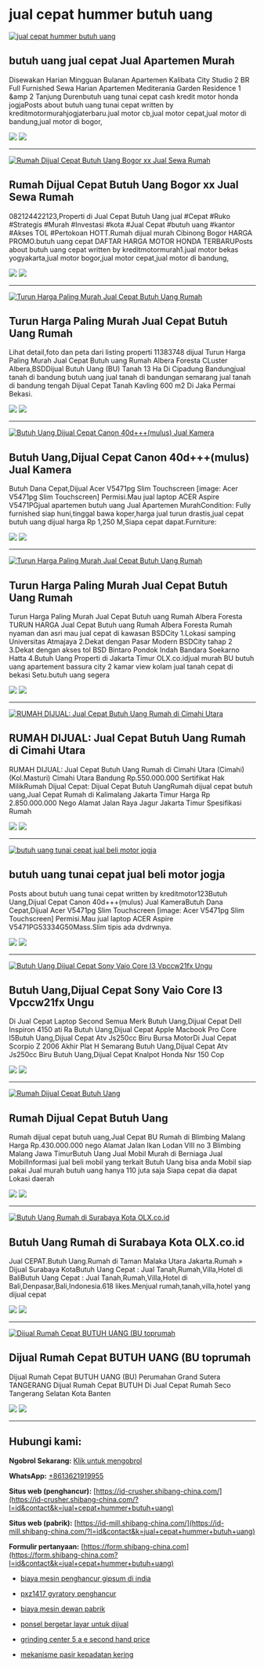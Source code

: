 # jual cepat hummer butuh uang

<a href="https://swt.shibang-china.com/?l=id&img&k=jual+cepat+hummer+butuh+uang" target="_blank">![jual cepat hummer butuh uang](http://static.shibang-china.com/all-800x300/437.jpg)</a>

## butuh uang jual cepat Jual Apartemen Murah
Disewakan Harian Mingguan Bulanan Apartemen Kalibata City Studio 2 BR Full Furnished Sewa Harian Apartemen Mediterania Garden Residence 1 &amp 2 Tanjung Durenbutuh uang tunai cepat cash kredit motor honda jogjaPosts about butuh uang tunai cepat written by kreditmotormurahjogjaterbaru.jual motor cb,jual motor cepat,jual motor di bandung,jual motor di bogor,


<a href="https://whatsapp.shibangsoft.com/WhatsApp.php" target="_blank" title="WhatsApp">![](http://static.shibang-china.com/icon/whatsapp.png)</a> <a href="https://swt.shibang-china.com/?l=id&icon&k=jual+cepat+hummer+butuh+uang" target="_blank">![](http://static.shibang-china.com/icon/chat-id.png)</a>

---

<a href="https://swt.shibang-china.com/?l=id&img&k=jual+cepat+hummer+butuh+uang" target="_blank">![Rumah Dijual Cepat Butuh Uang Bogor xx Jual Sewa Rumah](http://static.shibang-china.com/all-800x300/475.jpg)</a>

## Rumah Dijual Cepat Butuh Uang Bogor xx Jual Sewa Rumah
082124422123,Properti di Jual Cepat Butuh Uang jual #Cepat #Ruko #Strategis #Murah #Investasi #kota #Jual Cepat #butuh uang #kantor #Akses TOL #Pertokoan HOTT.Rumah dijual murah Cibinong Bogor HARGA PROMO.butuh uang cepat DAFTAR HARGA MOTOR HONDA TERBARUPosts about butuh uang cepat written by kreditmotormurah1.jual motor bekas yogyakarta,jual motor bogor,jual motor cepat,jual motor di bandung,


<a href="https://whatsapp.shibangsoft.com/WhatsApp.php" target="_blank" title="WhatsApp">![](http://static.shibang-china.com/icon/whatsapp.png)</a> <a href="https://swt.shibang-china.com/?l=id&icon&k=jual+cepat+hummer+butuh+uang" target="_blank">![](http://static.shibang-china.com/icon/chat-id.png)</a>

---

<a href="https://swt.shibang-china.com/?l=id&img&k=jual+cepat+hummer+butuh+uang" target="_blank">![Turun Harga Paling Murah Jual Cepat Butuh Uang Rumah](http://static.shibang-china.com/all-800x300/484.jpg)</a>

## Turun Harga Paling Murah Jual Cepat Butuh Uang Rumah
Lihat detail,foto dan peta dari listing properti 11383748 dijual Turun Harga Paling Murah Jual Cepat Butuh uang Rumah Albera Foresta CLuster Albera,BSDDijual Butuh Uang (BU) Tanah 13 Ha Di Cipadung Bandungjual tanah di bandung butuh uang jual tanah di bandungan semarang jual tanah di bandung tengah Dijual Cepat Tanah Kavling 600 m2 Di Jaka Permai Bekasi.


<a href="https://whatsapp.shibangsoft.com/WhatsApp.php" target="_blank" title="WhatsApp">![](http://static.shibang-china.com/icon/whatsapp.png)</a> <a href="https://swt.shibang-china.com/?l=id&icon&k=jual+cepat+hummer+butuh+uang" target="_blank">![](http://static.shibang-china.com/icon/chat-id.png)</a>

---

<a href="https://swt.shibang-china.com/?l=id&img&k=jual+cepat+hummer+butuh+uang" target="_blank">![Butuh Uang,Dijual Cepat Canon 40d+++(mulus) Jual Kamera](http://static.shibang-china.com/all-800x300/66.jpg)</a>

## Butuh Uang,Dijual Cepat Canon 40d+++(mulus) Jual Kamera
Butuh Dana Cepat,Dijual Acer V5471pg Slim Touchscreen [image: Acer V5471pg Slim Touchscreen] Permisi.Mau jual laptop ACER Aspire V5471PGjual apartemen butuh uang Jual Apartemen MurahCondition: Fully furnished siap huni,tinggal bawa koper,harga jual turun drastis,jual cepat butuh uang dijual harga Rp 1,250 M,Siapa cepat dapat.Furniture:


<a href="https://whatsapp.shibangsoft.com/WhatsApp.php" target="_blank" title="WhatsApp">![](http://static.shibang-china.com/icon/whatsapp.png)</a> <a href="https://swt.shibang-china.com/?l=id&icon&k=jual+cepat+hummer+butuh+uang" target="_blank">![](http://static.shibang-china.com/icon/chat-id.png)</a>

---

<a href="https://swt.shibang-china.com/?l=id&img&k=jual+cepat+hummer+butuh+uang" target="_blank">![Turun Harga Paling Murah Jual Cepat Butuh Uang Rumah](http://static.shibang-china.com/all-800x300/28.jpg)</a>

## Turun Harga Paling Murah Jual Cepat Butuh Uang Rumah
Turun Harga Paling Murah Jual Cepat Butuh uang Rumah Albera Foresta TURUN HARGA Jual Cepat Butuh uang Rumah Albera Foresta Rumah nyaman dan asri mau jual cepat di kawasan BSDCity 1.Lokasi samping Universitas Atmajaya 2.Dekat dengan Pasar Modern BSDCity tahap 2 3.Dekat dengan akses tol BSD Bintaro Pondok Indah Bandara Soekarno Hatta 4.Butuh Uang Properti di Jakarta Timur OLX.co.idjual murah BU butuh uang apartement bassura city 2 kamar view kolam jual tanah cepat di bekasi Setu.butuh uang segera


<a href="https://whatsapp.shibangsoft.com/WhatsApp.php" target="_blank" title="WhatsApp">![](http://static.shibang-china.com/icon/whatsapp.png)</a> <a href="https://swt.shibang-china.com/?l=id&icon&k=jual+cepat+hummer+butuh+uang" target="_blank">![](http://static.shibang-china.com/icon/chat-id.png)</a>

---

<a href="https://swt.shibang-china.com/?l=id&img&k=jual+cepat+hummer+butuh+uang" target="_blank">![RUMAH DIJUAL: Jual Cepat Butuh Uang Rumah di Cimahi Utara](http://static.shibang-china.com/all-800x300/892.jpg)</a>

## RUMAH DIJUAL: Jual Cepat Butuh Uang Rumah di Cimahi Utara
RUMAH DIJUAL: Jual Cepat Butuh Uang Rumah di Cimahi Utara (Cimahi) (Kol.Masturi) Cimahi Utara Bandung Rp.550.000.000 Sertifikat Hak MilikRumah Dijual Cepat: Dijual Cepat Butuh UangRumah dijual cepat butuh uang,Jual Cepat Rumah di Kalimalang Jakarta Timur Harga Rp 2.850.000.000 Nego Alamat Jalan Raya Jagur Jakarta Timur Spesifikasi Rumah


<a href="https://whatsapp.shibangsoft.com/WhatsApp.php" target="_blank" title="WhatsApp">![](http://static.shibang-china.com/icon/whatsapp.png)</a> <a href="https://swt.shibang-china.com/?l=id&icon&k=jual+cepat+hummer+butuh+uang" target="_blank">![](http://static.shibang-china.com/icon/chat-id.png)</a>

---

<a href="https://swt.shibang-china.com/?l=id&img&k=jual+cepat+hummer+butuh+uang" target="_blank">![butuh uang tunai cepat jual beli motor jogja](http://static.shibang-china.com/all-800x300/366.jpg)</a>

## butuh uang tunai cepat jual beli motor jogja
Posts about butuh uang tunai cepat written by kreditmotor123Butuh Uang,Dijual Cepat Canon 40d+++(mulus) Jual KameraButuh Dana Cepat,Dijual Acer V5471pg Slim Touchscreen [image: Acer V5471pg Slim Touchscreen] Permisi.Mau jual laptop ACER Aspire V5471PG53334G50Mass.Slim tipis ada dvdrwnya.


<a href="https://whatsapp.shibangsoft.com/WhatsApp.php" target="_blank" title="WhatsApp">![](http://static.shibang-china.com/icon/whatsapp.png)</a> <a href="https://swt.shibang-china.com/?l=id&icon&k=jual+cepat+hummer+butuh+uang" target="_blank">![](http://static.shibang-china.com/icon/chat-id.png)</a>

---

<a href="https://swt.shibang-china.com/?l=id&img&k=jual+cepat+hummer+butuh+uang" target="_blank">![Butuh Uang,Dijual Cepat Sony Vaio Core I3 Vpccw21fx Ungu](http://static.shibang-china.com/all-800x300/1106.jpg)</a>

## Butuh Uang,Dijual Cepat Sony Vaio Core I3 Vpccw21fx Ungu
Di Jual Cepat Laptop Second Semua Merk Butuh Uang,Dijual Cepat Dell Inspiron 4150 ati Ra Butuh Uang,Dijual Cepat Apple Macbook Pro Core I5Butuh Uang,Dijual Cepat Atv Js250cc Biru Bursa MotorDi Jual Cepat Scorpio Z 2006 Akhir Plat H Semarang Butuh Uang,Dijual Cepat Atv Js250cc Biru Butuh Uang,Dijual Cepat Knalpot Honda Nsr 150 Cop


<a href="https://whatsapp.shibangsoft.com/WhatsApp.php" target="_blank" title="WhatsApp">![](http://static.shibang-china.com/icon/whatsapp.png)</a> <a href="https://swt.shibang-china.com/?l=id&icon&k=jual+cepat+hummer+butuh+uang" target="_blank">![](http://static.shibang-china.com/icon/chat-id.png)</a>

---

<a href="https://swt.shibang-china.com/?l=id&img&k=jual+cepat+hummer+butuh+uang" target="_blank">![Rumah Dijual Cepat Butuh Uang](http://static.shibang-china.com/all-800x300/91.jpg)</a>

## Rumah Dijual Cepat Butuh Uang
Rumah dijual cepat butuh uang,Jual Cepat BU Rumah di Blimbing Malang Harga Rp.430.000.000 nego Alamat Jalan Ikan Lodan VIII no 3 Blimbing Malang Jawa TimurButuh Uang Jual Mobil Murah di Berniaga Jual MobilInformasi jual beli mobil yang terkait Butuh Uang bisa anda Mobil siap pakai Jual murah butuh uang hanya 110 juta saja Siapa cepat dia dapat Lokasi daerah


<a href="https://whatsapp.shibangsoft.com/WhatsApp.php" target="_blank" title="WhatsApp">![](http://static.shibang-china.com/icon/whatsapp.png)</a> <a href="https://swt.shibang-china.com/?l=id&icon&k=jual+cepat+hummer+butuh+uang" target="_blank">![](http://static.shibang-china.com/icon/chat-id.png)</a>

---

<a href="https://swt.shibang-china.com/?l=id&img&k=jual+cepat+hummer+butuh+uang" target="_blank">![Butuh Uang Rumah di Surabaya Kota OLX.co.id](http://static.shibang-china.com/all-800x300/1429.jpg)</a>

## Butuh Uang Rumah di Surabaya Kota OLX.co.id
Jual CEPAT.Butuh Uang.Rumah di Taman Malaka Utara Jakarta.Rumah » Dijual Surabaya KotaButuh Uang Cepat : Jual Tanah,Rumah,Villa,Hotel di BaliButuh Uang Cepat : Jual Tanah,Rumah,Villa,Hotel di Bali,Denpasar,Bali,Indonesia.618 likes.Menjual rumah,tanah,villa,hotel yang dijual cepat


<a href="https://whatsapp.shibangsoft.com/WhatsApp.php" target="_blank" title="WhatsApp">![](http://static.shibang-china.com/icon/whatsapp.png)</a> <a href="https://swt.shibang-china.com/?l=id&icon&k=jual+cepat+hummer+butuh+uang" target="_blank">![](http://static.shibang-china.com/icon/chat-id.png)</a>

---

<a href="https://swt.shibang-china.com/?l=id&img&k=jual+cepat+hummer+butuh+uang" target="_blank">![Dijual Rumah Cepat BUTUH UANG (BU toprumah](http://static.shibang-china.com/all-800x300/412.jpg)</a>

## Dijual Rumah Cepat BUTUH UANG (BU toprumah
Dijual Rumah Cepat BUTUH UANG (BU) Perumahan Grand Sutera TANGERANG Dijual Rumah Cepat BUTUH Di Jual Cepat Rumah Seco Tangerang Selatan Kota Banten

<a href="https://whatsapp.shibangsoft.com/WhatsApp.php" target="_blank" title="WhatsApp">![](http://static.shibang-china.com/icon/whatsapp.png)</a> <a href="https://swt.shibang-china.com/?l=id&icon&k=jual+cepat+hummer+butuh+uang" target="_blank">![](http://static.shibang-china.com/icon/chat-id.png)</a>

---
## Hubungi kami:

**Ngobrol Sekarang:** [Klik untuk mengobrol](https://swt.shibang-china.com?l=id&contact&k=jual+cepat+hummer+butuh+uang)

**WhatsApp:**  [+8613621919955](https://whatsapp.shibangsoft.com/WhatsApp.php)

**Situs web (penghancur):** [https://id-crusher.shibang-china.com/](https://id-crusher.shibang-china.com/?l=id&contact&k=jual+cepat+hummer+butuh+uang)

**Situs web (pabrik):** [https://id-mill.shibang-china.com/](https://id-mill.shibang-china.com/?l=id&contact&k=jual+cepat+hummer+butuh+uang)

**Formulir pertanyaan:** [https://form.shibang-china.com](https://form.shibang-china.com?l=id&contact&k=jual+cepat+hummer+butuh+uang)

* [biaya mesin penghancur gipsum di india](../16/biaya%20mesin%20penghancur%20gipsum%20di%20india.md)

* [pxz1417 gyratory penghancur](../28/pxz1417%20gyratory%20penghancur.md)

* [biaya mesin dewan pabrik](../16/biaya%20mesin%20dewan%20pabrik.md)

* [ponsel bergetar layar untuk dijual](../22/ponsel%20bergetar%20layar%20untuk%20dijual.md)

* [grinding center 5 a e second hand price](../18/grinding%20center%205%20a%20e%20second%20hand%20price.md)

* [mekanisme pasir kepadatan kering](../21/mekanisme%20pasir%20kepadatan%20kering.md)
